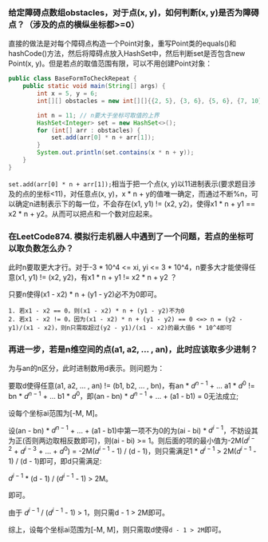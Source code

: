 ### 给定障碍点数组obstacles，对于点(x, y)，如何判断(x, y)是否为障碍点？（涉及的点的横纵坐标都>=0）
直接的做法是对每个障碍点构造一个Point对象，重写Point类的equals()和hashCode()方法，然后将障碍点放入HashSet中，然后判断set是否包含new Point(x, y)。但是若点的取值范围有限，可以不用创建Point对象：
```Java
public class BaseFormToCheckRepeat {
    public static void main(String[] args) {
        int x = 5, y = 6;
        int[][] obstacles = new int[][]{{2, 5}, {3, 6}, {5, 6}, {7, 10}, {6, 2}};

        int n = 11; // n要大于坐标可取值的上界
        HashSet<Integer> set = new HashSet<>();
        for (int[] arr : obstacles) {
            set.add(arr[0] * n + arr[1]);
        }
        System.out.println(set.contains(x * n + y));
    }
}
```
`set.add(arr[0] * n + arr[1]);`相当于把一个点(x, y)以11进制表示(要求题目涉及的点的坐标<11)，对任意点(x, y)，x * n + y的值唯一确定，而通过不断%n，可以确定n进制表示下的每一位，不会存在(x1, y1) != (x2, y2)，使得x1 * n + y1 == x2 * n + y2。从而可以把点和一个数对应起来。


### 在LeetCode874. 模拟行走机器人中遇到了一个问题，若点的坐标可以取负数怎么办？
此时n要取更大才行。对于-3 * 10^4 <= xi, yi <= 3 * 10^4，n要多大才能使得任意(x1, y1) != (x2, y2)，有x1 * n + y1 != x2 * n + y2 ？

只要n使得(x1 - x2) * n + (y1 - y2)必不为0即可。

    1. 若x1 - x2 == 0，则(x1 - x2) * n + (y1 - y2)不为0
    2. 若x1 - x2 != 0，因为(x1 - x2) * n + (y1 - y2) == 0 <=> n = (y2 - y1)/(x1 - x2)，则n只需取超过(y2 - y1)/(x1 - x2)的最大值6 * 10^4即可
        

### 再进一步，若是n维空间的点(a1, a2, ... , an)，此时应该取多少进制？
为与an的n区分，此时进制数用d表示。则问题为：

要取d使得任意(a1, a2, ... , an) != (b1, b2, ... , bn)，有an * $d^{n - 1}$ + ... a1 * $d^0$ != bn * $d^{n - 1}$ + ... b1 * $d^0$，即(an - bn) * $d^{n - 1}$ + ... + (a1 - b1) = 0无法成立;

设每个坐标ai范围为[-M, M]。

设(an - bn) * $d^{n - 1}$ + ... + (a1 - b1)中第一项不为0的为(ai - bi) * $d^{i - 1}$，不妨设其为正(否则两边取相反数即可)，则(ai - bi) >= 1。则后面的项的最小值为-2M($d^{i - 2}$ + $d^{i - 3}$ + ... + $d^0$) = -2M($d^{i - 1}$ - 1) / (d - 1)，则只需满足1 * $d^{i - 1}$ > 2M($d^{i - 1}$ - 1) / (d - 1)即可，即d只需满足:

$d^{i - 1}$ * (d - 1) / ($d^{i - 1}$ - 1) > 2M。

即可。

由于 $d^{i - 1}$ / ($d^{i - 1}$ - 1) > 1，则只需d - 1 > 2M即可。

综上，设每个坐标ai范围为[-M, M]，则只需取d使得`d - 1 > 2M`即可。
